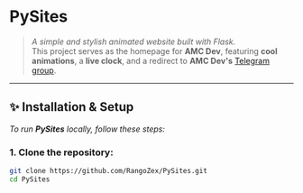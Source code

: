 # **PySites**

> _A simple and stylish animated website built with Flask._  
> This project serves as the homepage for **AMC Dev**, featuring **cool animations**, a **live clock**, and a redirect to **AMC Dev's** [Telegram group](https://t.me/amcdevs).

---

## **✨ Installation & Setup**

_To run **PySites** locally, follow these steps:_

### 1. **Clone the repository:**

```bash
git clone https://github.com/RangoZex/PySites.git
cd PySites
